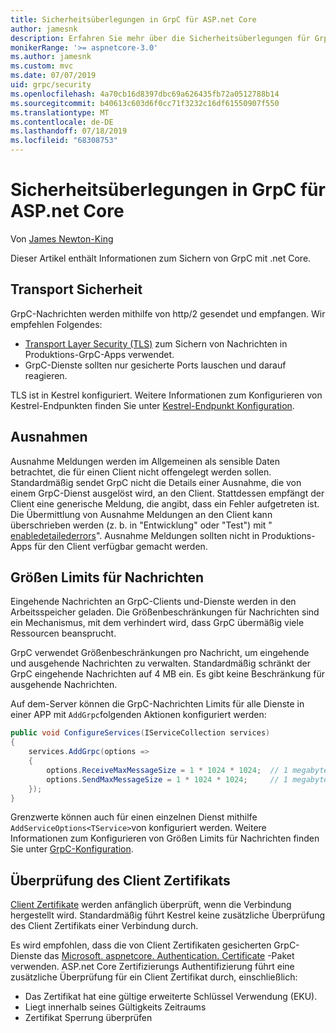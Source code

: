 ```yaml
---
title: Sicherheitsüberlegungen in GrpC für ASP.net Core
author: jamesnk
description: Erfahren Sie mehr über die Sicherheitsüberlegungen für GrpC für ASP.net Core.
monikerRange: '>= aspnetcore-3.0'
ms.author: jamesnk
ms.custom: mvc
ms.date: 07/07/2019
uid: grpc/security
ms.openlocfilehash: 4a70cb16d8397dbc69a626435fb72a0512788b14
ms.sourcegitcommit: b40613c603d6f0cc71f3232c16df61550907f550
ms.translationtype: MT
ms.contentlocale: de-DE
ms.lasthandoff: 07/18/2019
ms.locfileid: "68308753"
---
```

# <a name="security-considerations-in-grpc-for-aspnet-core"></a>Sicherheitsüberlegungen in GrpC für ASP.net Core

Von [James Newton-King](https://twitter.com/jamesnk)

Dieser Artikel enthält Informationen zum Sichern von GrpC mit .net Core.

## <a name="transport-security"></a>Transport Sicherheit

GrpC-Nachrichten werden mithilfe von http/2 gesendet und empfangen. Wir empfehlen Folgendes:

* [Transport Layer Security (TLS)](https://tools.ietf.org/html/rfc5246) zum Sichern von Nachrichten in Produktions-GrpC-Apps verwendet.
* GrpC-Dienste sollten nur gesicherte Ports lauschen und darauf reagieren.

TLS ist in Kestrel konfiguriert. Weitere Informationen zum Konfigurieren von Kestrel-Endpunkten finden Sie unter [Kestrel-Endpunkt Konfiguration](xref:fundamentals/servers/kestrel#endpoint-configuration).

## <a name="exceptions"></a>Ausnahmen

Ausnahme Meldungen werden im Allgemeinen als sensible Daten betrachtet, die für einen Client nicht offengelegt werden sollen. Standardmäßig sendet GrpC nicht die Details einer Ausnahme, die von einem GrpC-Dienst ausgelöst wird, an den Client. Stattdessen empfängt der Client eine generische Meldung, die angibt, dass ein Fehler aufgetreten ist. Die Übermittlung von Ausnahme Meldungen an den Client kann überschrieben werden (z. b. in "Entwicklung" oder "Test") mit " [enabledetailederrors](xref:grpc/configuration#configure-services-options)". Ausnahme Meldungen sollten nicht in Produktions-Apps für den Client verfügbar gemacht werden.

## <a name="message-size-limits"></a>Größen Limits für Nachrichten

Eingehende Nachrichten an GrpC-Clients und-Dienste werden in den Arbeitsspeicher geladen. Die Größenbeschränkungen für Nachrichten sind ein Mechanismus, mit dem verhindert wird, dass GrpC übermäßig viele Ressourcen beansprucht.

GrpC verwendet Größenbeschränkungen pro Nachricht, um eingehende und ausgehende Nachrichten zu verwalten. Standardmäßig schränkt der GrpC eingehende Nachrichten auf 4 MB ein. Es gibt keine Beschränkung für ausgehende Nachrichten.

Auf dem-Server können die GrpC-Nachrichten Limits für alle Dienste in einer APP mit `AddGrpc`folgenden Aktionen konfiguriert werden:

```csharp
public void ConfigureServices(IServiceCollection services)
{
    services.AddGrpc(options =>
    {
        options.ReceiveMaxMessageSize = 1 * 1024 * 1024;  // 1 megabyte
        options.SendMaxMessageSize = 1 * 1024 * 1024;     // 1 megabyte
    });
}
```

Grenzwerte können auch für einen einzelnen Dienst mithilfe `AddServiceOptions<TService>`von konfiguriert werden. Weitere Informationen zum Konfigurieren von Größen Limits für Nachrichten finden Sie unter [GrpC-Konfiguration](xref:grpc/configuration).

## <a name="client-certificate-validation"></a>Überprüfung des Client Zertifikats

[Client Zertifikate](https://tools.ietf.org/html/rfc5246#section-7.4.4) werden anfänglich überprüft, wenn die Verbindung hergestellt wird. Standardmäßig führt Kestrel keine zusätzliche Überprüfung des Client Zertifikats einer Verbindung durch.

Es wird empfohlen, dass die von Client Zertifikaten gesicherten GrpC-Dienste das [Microsoft. aspnetcore. Authentication. Certificate](xref:security/authentication/certauth) -Paket verwenden. ASP.net Core Zertifizierungs Authentifizierung führt eine zusätzliche Überprüfung für ein Client Zertifikat durch, einschließlich:

* Das Zertifikat hat eine gültige erweiterte Schlüssel Verwendung (EKU).
* Liegt innerhalb seines Gültigkeits Zeitraums
* Zertifikat Sperrung überprüfen

